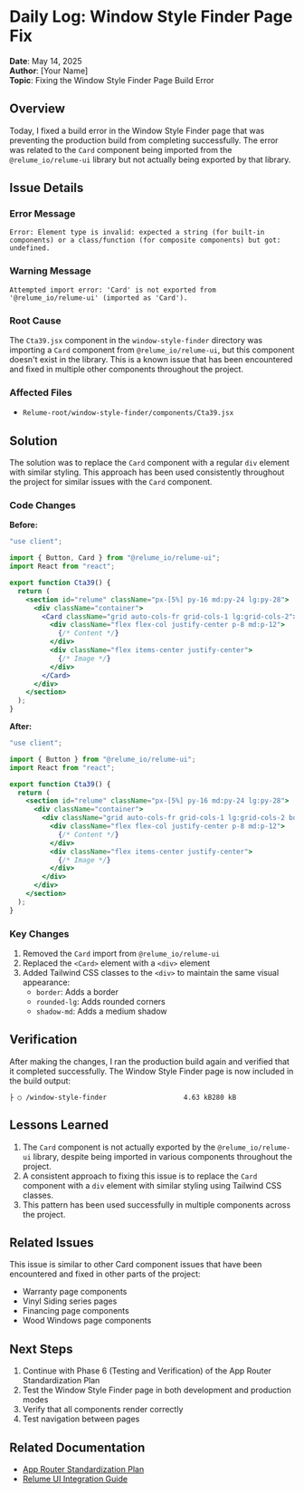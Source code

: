 # Daily Log: Window Style Finder Page Fix

**Date**: May 14, 2025  
**Author**: [Your Name]  
**Topic**: Fixing the Window Style Finder Page Build Error

## Overview

Today, I fixed a build error in the Window Style Finder page that was preventing the production build from completing successfully. The error was related to the `Card` component being imported from the `@relume_io/relume-ui` library but not actually being exported by that library.

## Issue Details

### Error Message

```
Error: Element type is invalid: expected a string (for built-in components) or a class/function (for composite components) but got: undefined.
```

### Warning Message

```
Attempted import error: 'Card' is not exported from '@relume_io/relume-ui' (imported as 'Card').
```

### Root Cause

The `Cta39.jsx` component in the `window-style-finder` directory was importing a `Card` component from `@relume_io/relume-ui`, but this component doesn't exist in the library. This is a known issue that has been encountered and fixed in multiple other components throughout the project.

### Affected Files

- `Relume-root/window-style-finder/components/Cta39.jsx`

## Solution

The solution was to replace the `Card` component with a regular `div` element with similar styling. This approach has been used consistently throughout the project for similar issues with the `Card` component.

### Code Changes

**Before:**

```jsx
"use client";

import { Button, Card } from "@relume_io/relume-ui";
import React from "react";

export function Cta39() {
  return (
    <section id="relume" className="px-[5%] py-16 md:py-24 lg:py-28">
      <div className="container">
        <Card className="grid auto-cols-fr grid-cols-1 lg:grid-cols-2">
          <div className="flex flex-col justify-center p-8 md:p-12">
            {/* Content */}
          </div>
          <div className="flex items-center justify-center">
            {/* Image */}
          </div>
        </Card>
      </div>
    </section>
  );
}
```

**After:**

```jsx
"use client";

import { Button } from "@relume_io/relume-ui";
import React from "react";

export function Cta39() {
  return (
    <section id="relume" className="px-[5%] py-16 md:py-24 lg:py-28">
      <div className="container">
        <div className="grid auto-cols-fr grid-cols-1 lg:grid-cols-2 border rounded-lg shadow-md">
          <div className="flex flex-col justify-center p-8 md:p-12">
            {/* Content */}
          </div>
          <div className="flex items-center justify-center">
            {/* Image */}
          </div>
        </div>
      </div>
    </section>
  );
}
```

### Key Changes

1. Removed the `Card` import from `@relume_io/relume-ui`
2. Replaced the `<Card>` element with a `<div>` element
3. Added Tailwind CSS classes to the `<div>` to maintain the same visual appearance:
   - `border`: Adds a border
   - `rounded-lg`: Adds rounded corners
   - `shadow-md`: Adds a medium shadow

## Verification

After making the changes, I ran the production build again and verified that it completed successfully. The Window Style Finder page is now included in the build output:

```
├ ○ /window-style-finder                   4.63 kB280 kB
```

## Lessons Learned

1. The `Card` component is not actually exported by the `@relume_io/relume-ui` library, despite being imported in various components throughout the project.
2. A consistent approach to fixing this issue is to replace the `Card` component with a `div` element with similar styling using Tailwind CSS classes.
3. This pattern has been used successfully in multiple components across the project.

## Related Issues

This issue is similar to other Card component issues that have been encountered and fixed in other parts of the project:

- Warranty page components
- Vinyl Siding series pages
- Financing page components
- Wood Windows page components

## Next Steps

1. Continue with Phase 6 (Testing and Verification) of the App Router Standardization Plan
2. Test the Window Style Finder page in both development and production modes
3. Verify that all components render correctly
4. Test navigation between pages

## Related Documentation

- [App Router Standardization Plan](../processes/app-router-standardization-plan.md)
- [Relume UI Integration Guide](../guides/relume-ui-integration-guide.md)
